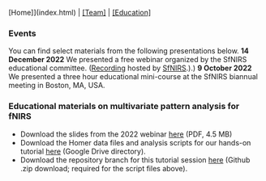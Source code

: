\[Home\]](index.html) \| [\[Team\]](team.html) \| [\[Education\]](educ.html)

### Events
You can find select materials from the following presentations below. 
**14 December 2022** We presented a free webinar organized by the SfNIRS educational committee. ([Recording](https://fnirs.org/events/educational-tutorials/) hosted by [SfNIRS](https://fnirs.org).).)
**9 October 2022** We presented a three hour educational mini-course at the SfNIRS biannual meeting in Boston, MA, USA. 

### Educational materials on multivariate pattern analysis for fNIRS
- Download the slides from the 2022 webinar [here](https://github.com/TeamMCPA/TeamMCPA.github.io/raw/master/Slides_MVPA_and_fNIRS_forWeb.pdf) (PDF, 4.5 MB)
- Download the Homer data files and analysis scripts for our hands-on tutorial [here](https://drive.google.com/drive/folders/1GutVh7Av33zaY3FzjUB2A491XnM5MXF8?usp=sharing) (Google Drive directory).
- Download the repository branch for this tutorial session [here](https://github.com/TeamMCPA/Consortium-Analyses/archive/refs/heads/SfNIRS_2022.zip) (Github .zip download; required for the script files above).
